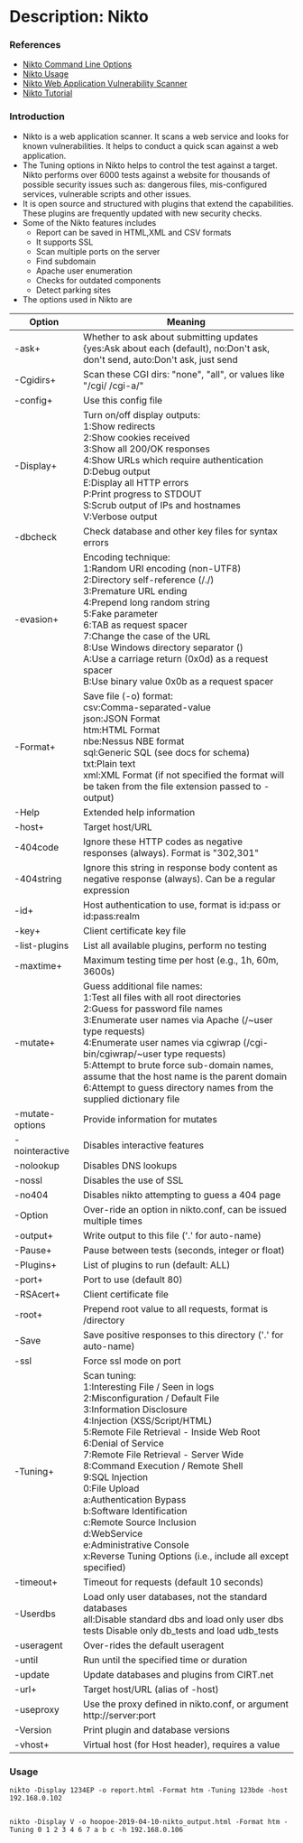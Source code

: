 # Description: Nikto 

### References
* [Nikto Command Line Options](https://cirt.net/nikto2-docs/options.html)
* [Nikto Usage](https://cirt.net/nikto2-docs/usage.html)
* [Nikto Web Application Vulnerability Scanner](https://resources.infosecinstitute.com/introduction-nikto-web-application-vulnerability-scanner/#gref)
* [Nikto Tutorial](https://hackertarget.com/nikto-tutorial/)

### Introduction
* Nikto is a web application scanner. It scans a web service and looks for known vulnerabilities. It helps to conduct a 
  quick scan against a web application. 
* The Tuning options in Nikto helps to control the test against a target. Nikto performs over 6000 tests against a 
  website for thousands of possible security issues such as: dangerous files, mis-configured services, vulnerable 
  scripts and other issues. 
* It is open source and structured with plugins that extend the capabilities. These plugins are frequently updated with 
  new security checks.
* Some of the Nikto features includes
    - Report can be saved in HTML,XML and CSV formats
    - It supports SSL
    - Scan multiple ports on the server
    - Find subdomain
    - Apache user enumeration
    - Checks for outdated components
    - Detect parking sites
* The options used in Nikto are

| Option     | Meaning                     |
|-----------------|---------------------------------------------|
| -ask+           | Whether to ask about submitting updates {yes:Ask about each (default), no:Don't ask, don't send, auto:Don't ask, just send |
| -Cgidirs+       | Scan these CGI dirs: "none", "all", or values like "/cgi/ /cgi-a/" |
| -config+        | Use this config file |
| -Display+       | Turn on/off display outputs: <br>1:Show redirects<br>2:Show cookies received<br>3:Show all 200/OK responses<br>4:Show URLs which require authentication<br>D:Debug output<br>E:Display all HTTP errors<br>P:Print progress to STDOUT<br>S:Scrub output of IPs and hostnames<br>V:Verbose output |
| -dbcheck        | Check database and other key files for syntax errors
| -evasion+       | Encoding technique: <br>1:Random URI encoding (non-UTF8)<br>2:Directory self-reference (/./)<br>3:Premature URL ending<br>4:Prepend long random string<br>5:Fake parameter<br>6:TAB as request spacer<br>7:Change the case of the URL<br>8:Use Windows directory separator (\)<br>A:Use a carriage return (0x0d) as a request spacer<br>B:Use binary value 0x0b as a request spacer |
| -Format+        | Save file (-o) format: <br>csv:Comma-separated-value<br>json:JSON Format<br>htm:HTML Format<br>nbe:Nessus NBE format<br>sql:Generic SQL (see docs for schema)<br>txt:Plain text<br>xml:XML Format (if not specified the format will be taken from the file extension passed to -output) |
| -Help           | Extended help information |
| -host+          | Target host/URL |
| -404code        | Ignore these HTTP codes as negative responses (always). Format is "302,301" |
| -404string      | Ignore this string in response body content as negative response (always). Can be a regular expression |
| -id+            | Host authentication to use, format is id:pass or id:pass:realm |
| -key+           | Client certificate key file |
| -list-plugins   | List all available plugins, perform no testing |
| -maxtime+       | Maximum testing time per host (e.g., 1h, 60m, 3600s) |
| -mutate+        | Guess additional file names: <br>1:Test all files with all root directories<br>2:Guess for password file names<br>3:Enumerate user names via Apache (/~user type requests)<br>4:Enumerate user names via cgiwrap (/cgi-bin/cgiwrap/~user type requests)<br>5:Attempt to brute force sub-domain names, assume that the host name is the parent domain<br>6:Attempt to guess directory names from the supplied dictionary file |
| -mutate-options | Provide information for mutates |
| -nointeractive  | Disables interactive features |
| -nolookup       | Disables DNS lookups |
| -nossl          | Disables the use of SSL |
| -no404          | Disables nikto attempting to guess a 404 page |
| -Option         | Over-ride an option in nikto.conf, can be issued multiple times |
| -output+        | Write output to this file ('.' for auto-name) |
| -Pause+         | Pause between tests (seconds, integer or float) |
| -Plugins+       | List of plugins to run (default: ALL) |
| -port+          | Port to use (default 80) |
| -RSAcert+       | Client certificate file |
| -root+          | Prepend root value to all requests, format is /directory |
| -Save           | Save positive responses to this directory ('.' for auto-name) |
| -ssl            | Force ssl mode on port |
| -Tuning+        | Scan tuning: <br>1:Interesting File / Seen in logs<br>2:Misconfiguration / Default File<br>3:Information Disclosure<br>4:Injection (XSS/Script/HTML)<br>5:Remote File Retrieval - Inside Web Root<br>6:Denial of Service<br>7:Remote File Retrieval - Server Wide<br>8:Command Execution / Remote Shell<br>9:SQL Injection<br>0:File Upload<br>a:Authentication Bypass<br>b:Software Identification<br>c:Remote Source Inclusion<br>d:WebService<br>e:Administrative Console<br>x:Reverse Tuning Options (i.e., include all except specified) |
| -timeout+       | Timeout for requests (default 10 seconds) |
| -Userdbs        | Load only user databases, not the standard databases<br>all:Disable standard dbs and load only user dbs<br>tests Disable only db_tests and load udb_tests |
| -useragent      | Over-rides the default useragent |
| -until          | Run until the specified time or duration |
| -update         | Update databases and plugins from CIRT.net |
| -url+           | Target host/URL (alias of -host) |
| -useproxy       | Use the proxy defined in nikto.conf, or argument http://server:port |
| -Version        | Print plugin and database versions |
| -vhost+         |   Virtual host (for Host header), requires a value |

### Usage
```
nikto -Display 1234EP -o report.html -Format htm -Tuning 123bde -host 192.168.0.102


nikto -Display V -o hoopoe-2019-04-10-nikto_output.html -Format htm -Tuning 0 1 2 3 4 6 7 a b c -h 192.168.0.106
```
